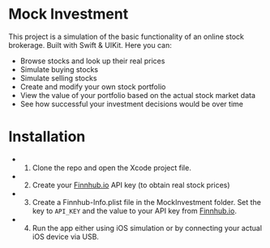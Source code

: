 # Mock Investment

This project is a simulation of the basic functionality of an online stock brokerage. Built with Swift & UIKit. Here you can:
* Browse stocks and look up their real prices
* Simulate buying stocks
* Simulate selling stocks
* Create and modify your own stock portfolio
* View the value of your portfolio based on the actual stock market data
* See how successful your investment decisions would be over time

# Installation
* 1) Clone the repo and open the Xcode project file.
* 2) Create your [Finnhub.io](https://finnhub.io/) API key (to obtain real stock prices)
* 3) Create a Finnhub-Info.plist file in the MockInvestment folder. Set the key to 
`
API_KEY
`
 and the value to your API key from [Finnhub.io](https://finnhub.io/).
 * 4) Run the app either using iOS simulation or by connecting your actual iOS device via USB.
